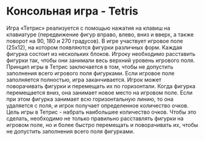 # Консольная игра - Tetris
Игра «Тетрис» реализуется с помощью нажатия на клавиш на клавиатуре (передвижение фигур вправо, влево, вниз и вверх, а также поворот на 90, 180 и 270 градусов).
В игре участвует игровое поле (25х12), на котором появляются фигурки различных форм. Каждая фигурка состоит из нескольких блоков. Игроку необходимо расставить фигурки так, чтобы они занимали весь верхний уровень игрового поля. 
Принцип игры в Тетрис заключается в том, чтобы не допустить заполнения всего игрового поля фигурками. Если игровое поле заполняется полностью, игра заканчивается. Игрок может поворачивать фигурки и перемещать их по горизонтали. Когда фигурка перемещается вниз, она занимает новое место на игровом поле. Если при этом фигурка занимает всю горизонтальную линию, то она удаляется с поля, и игрок получает определенное количество очков. 
Цель игры в Тетрис - набрать наибольшее количество очков. Чтобы это сделать, необходимо не только правильно расставлять фигурки на игровом поле, но и более быстро перемещать и поворачивать их, чтобы не допустить заполнения всего поля фигурками.
